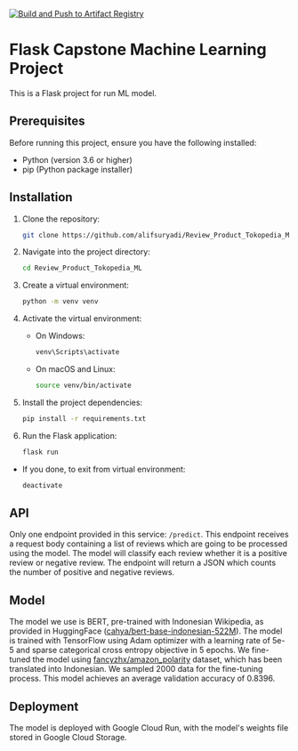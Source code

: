 [![Build and Push to Artifact Registry](https://github.com/alifsuryadi/Review_Product_Tokopedia_ML/actions/workflows/deploy.yml/badge.svg)](https://github.com/alifsuryadi/Review_Product_Tokopedia_ML/actions/workflows/deploy.yml)

# Flask Capstone Machine Learning Project

This is a Flask project for run ML model.

## Prerequisites

Before running this project, ensure you have the following installed:

- Python (version 3.6 or higher)
- pip (Python package installer)

## Installation

1. Clone the repository:

   ```bash
   git clone https://github.com/alifsuryadi/Review_Product_Tokopedia_ML.git

   ```

2. Navigate into the project directory:

   ```bash
   cd Review_Product_Tokopedia_ML

   ```

3. Create a virtual environment:

   ```bash
   python -m venv venv

   ```

4. Activate the virtual environment:

   - On Windows:
     ```bash
     venv\Scripts\activate
     ```
   - On macOS and Linux:
     ```bash
     source venv/bin/activate
     ```

5. Install the project dependencies:

   ```bash
   pip install -r requirements.txt

   ```

6. Run the Flask application:
   ```bash
   flask run
   ```

- If you done, to exit from virtual environment:
  ```bash
  deactivate
  ```

## API

Only one endpoint provided in this service: `/predict`. This endpoint receives a request body containing a list of reviews which are going to be processed using the model. The model will classify each review whether it is a positive review or negative review. The endpoint will return a JSON which counts the number of positive and negative reviews.

## Model

The model we use is BERT, pre-trained with Indonesian Wikipedia, as provided in HuggingFace ([cahya/bert-base-indonesian-522M](https://huggingface.co/cahya/bert-base-indonesian-522M)). The model is trained with TensorFlow using Adam optimizer with a learning rate of 5e-5 and sparse categorical cross entropy objective in 5 epochs. We fine-tuned the model using [fancyzhx/amazon_polarity](https://huggingface.co/datasets/fancyzhx/amazon_polarity) dataset, which has been translated into Indonesian. We sampled 2000 data for the fine-tuning process. This model achieves an average validation accuracy of 0.8396.

## Deployment

The model is deployed with Google Cloud Run, with the model's weights file stored in Google Cloud Storage.
